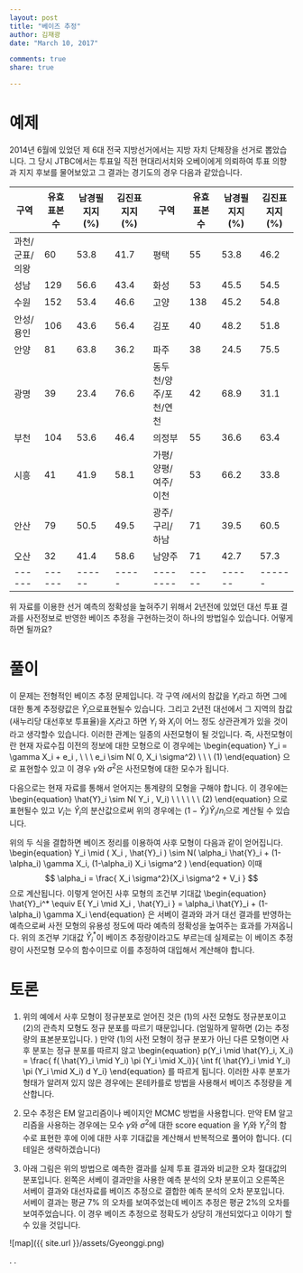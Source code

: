```yaml
---
layout: post 
title: "베이즈 추정"
author: 김재광 
date: "March 10, 2017"

comments: true
share: true

---
```





# 예제  


2014년 6월에 있었던 제 6대 전국 지방선거에서는 지방 자치 단체장을 선거로 뽑았습니다. 그 당시  JTBC에서는 투표일 직전 현대리서치와 오베이에게 의뢰하여 투표 의향과 지지 후보를 물어보았고 그 결과는 경기도의 경우 다음과 같았습니다. 




| 구역 | 유효 표본수 |  남경필 지지 (%)| 김진표 지지 (%)| 구역 | 유효 표본수 |  남경필 지지 (%)| 김진표 지지 (%)| 
|------|-------|-------|-------|------|-------|-------|-------|
| 과천/군표/의왕 | 60 | 53.8 | 41.7 | 평택 | 55   | 53.8 | 46.2 | 
| 성남 | 129 | 56.6 | 43.4 |  화성 | 53   | 45.5 | 54.5 | 
| 수원 | 152 | 53.4 | 46.6 | 고양 | 138  | 45.2 | 54.8 |
|안성/용인 | 106 | 43.6 | 56.4 | 김포 | 40   | 48.2 | 51.8 | 
| 안양 |  81  | 63.8 |  36.2 | 파주 | 38   | 24.5| 75.5  |
| 광명 |  39  | 23.4 | 76.6 |동두천/양주/포천/연천 | 42 | 68.9 | 31.1 | 
| 부천 | 104  | 53.6 | 46.4 | 의정부 | 55 | 36.6 | 63.4 |
| 시흥 | 41   | 41.9 | 58.1 | 가평/양평/여주/이천 | 53 | 66.2 | 33.8 | 
| 안산 | 79   | 50.5 | 49.5 |  광주/구리/하남 | 71 | 39.5 | 60.5 |
| 오산 | 32   | 41.4 | 58.6 | 남양주 | 71 | 42.7 | 57.3 | 
|------|------|------|-----|--------|-----|------|------|  





위 자료를 이용한 선거 예측의 정확성을 높혀주기 위해서 2년전에 있었던 대선 투표 결과를 사전정보로 반영한 베이즈 추정을 구현하는것이 하나의 방법일수 있습니다. 어떻게 하면 될까요? 


# 풀이  

이 문제는 전형적인 베이즈 추정 문제입니다. 각 구역 $i$에서의 참값을 $Y_i$라고 하면 그에 대한 통계 추정량값은 $\hat{Y}_i$으로표현될수 있습니다. 그리고 2년전 대선에서 그 지역의 참값 (새누리당 대선후보 투표율)을 $X_i$라고 하면 $Y_i$ 와 $X_i$이 어느 정도 상관관계가 있을 것이라고 생각할수 있습니다. 이러한 관계는 일종의 사전모형이 될 것입니다. 즉, 사전모형이란 현재 자료수집 이전의 정보에 대한 모형으로 이 경우에는 
\begin{equation}
Y_i = \gamma X_i + e_i ,  \  \   \ e_i \sim N( 0, X_i \sigma^2)  \  \  \   (1) 
\end{equation}
으로 표현할수 있고 이 경우 $\gamma$와 $\sigma^2$은 사전모형에 대한 모수가 됩니다. 

다음으로는 현재 자료를 통해서 얻어지는 통계량의 모형을 구해야 합니다. 이 경우에는 
\begin{equation}
\hat{Y}_i \sim N( Y_i , V_i) \ \ \ \  \  \ (2) 
\end{equation}
으로 표현될수 있고 $V_i$는 $\hat{Y}_i$의 분산값으로써 위의 경우에는 $(1- \hat{Y}_i)\hat{Y}_i/ n_i$으로 계산될 수 있습니다. 

위의 두 식을 결합하면 베이즈 정리를 이용하여 사후 모형이 다음과 같이 얻어집니다. 
\begin{equation}
Y_i \mid ( X_i , \hat{Y}_i ) \sim N( \alpha_i \hat{Y}_i + (1-\alpha_i) \gamma X_i, (1-\alpha_i) X_i \sigma^2 ) 
\end{equation}
이때 
$$ \alpha_i = \frac{ X_i \sigma^2}{X_i \sigma^2 + V_i } $$
으로 계산됩니다. 이렇게 얻어진 사후 모형의 조건부 기대값 
\begin{equation}
\hat{Y}_i^* \equiv E\{ Y_i \mid  X_i , \hat{Y}_i  \}  =  \alpha_i \hat{Y}_i + (1-\alpha_i) \gamma X_i
\end{equation}
은 서베이 결과와 과거 대선 결과를 반영하는 예측으로써 사전 모형의 유용성 정도에 따라 예측의 정확성을 높여주는 효과를 가져옵니다. 위의 조건부 기대값 $\hat{Y}_i^*$이 베이즈 추정량이라고도 부르는데 실제로는 이 베이즈 추정량이 사전모형 모수의 함수이므로 이를 추정하여 대입해서 계산해야  합니다. 



# 토론 

1. 위의 예에서 사후 모형이 정규분포로 얻어진 것은 (1)의 사전 모형도 정규분포이고 (2)의 관측치 모형도 정규 분포를 따르기 때문입니다. (엄밀하게 말하면 (2)는 추정량의 표본분포입니다. ) 만약 (1)의 사전 모형이 정규 분포가 아닌 다른 모형이면 사후 분포는 정규 분포를 따르지 않고 
\begin{equation}
p(Y_i \mid \hat{Y}_i, X_i) = \frac{ f( \hat{Y}_i \mid Y_i) \pi (Y_i \mid X_i)}{ \int f( \hat{Y}_i \mid Y_i) \pi (Y_i \mid X_i) d Y_i}
\end{equation}
를 따르게 됩니다. 이러한 사후 분포가 형태가 알려져 있지 않은 경우에는 몬테카를로 방법을 사용해서 베이즈 추정량을 계산합니다. 

2. 모수 추정은 EM 알고리즘이나 베이지안 MCMC 방법을 사용합니다. 만약 EM 알고리즘을 사용하는 경우에는 모수 $\gamma$와 $\sigma^2$에 대한 score equation 을 $Y_i$와 $Y_i^2$의 함수로 표현한 후에 이에 대한 사후 기대값을 계산해서 반복적으로 풀어야 합니다. (디테일은 생략하겠습니다)



3. 아래 그림은 위의 방법으로 예측한 결과를 실제 투표 결과와 비교한 오차 절대값의 분포입니다. 왼쪽은 서베이 결과만을 사용한 예측 분석의 오차 분포이고 오른쪽은 서베이 결과와 대선자료를 베이즈 추정으로 결합한 예측 분석의 오차 분포입니다. 서베이 결과는 평균 7% 의 오차를 보여주었는데 베이즈 추정은 평균 2%의 오차를 보여주었습니다. 이 경우 베이즈 추정으로 정확도가 상당히 개선되었다고 이야기 할수 있을 것입니다. 



![map]({{ site.url }}/assets/Gyeonggi.png)



.
.











